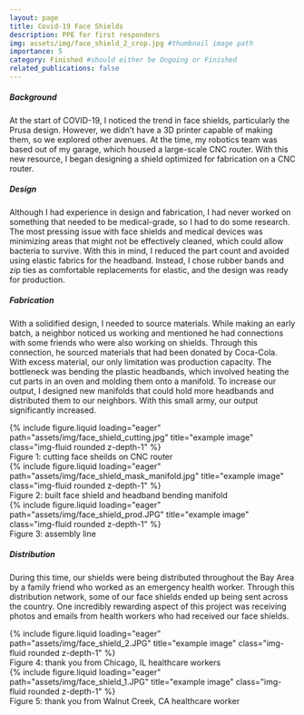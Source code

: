 ```yaml
---
layout: page
title: Covid-19 Face Shields
description: PPE for first responders
img: assets/img/face_shield_2_crop.jpg #thumbnail image path
importance: 5
category: Finished #should either be Ongoing or Finished
related_publications: false
---
```


<div class="row">
    <div class="col-12">
        <h5><strong>Background</strong></h5>
    </div>
</div>

At the start of COVID-19, I noticed the trend in face shields, particularly the Prusa design. However, we didn’t have a 3D printer capable of making them, so we explored other avenues. At the time, my robotics team was based out of my garage, which housed a large-scale CNC router. With this new resource, I began designing a shield optimized for fabrication on a CNC router.

<div class="row">
    <div class="col-12">
        <h5><strong>Design</strong></h5>
    </div>
</div>

Although I had experience in design and fabrication, I had never worked on something that needed to be medical-grade, so I had to do some research. The most pressing issue with face shields and medical devices was minimizing areas that might not be effectively cleaned, which could allow bacteria to survive. With this in mind, I reduced the part count and avoided using elastic fabrics for the headband. Instead, I chose rubber bands and zip ties as comfortable replacements for elastic, and the design was ready for production.



<div class="row">
    <div class="col-12">
        <h5><strong>Fabrication</strong></h5>
    </div>
</div>

With a solidified design, I needed to source materials. While making an early batch, a neighbor noticed us working and mentioned he had connections with some friends who were also working on shields. Through this connection, he sourced materials that had been donated by Coca-Cola. With excess material, our only limitation was production capacity. The bottleneck was bending the plastic headbands, which involved heating the cut parts in an oven and molding them onto a manifold. To increase our output, I designed new manifolds that could hold more headbands and distributed them to our neighbors. With this small army, our output significantly increased.

<div class="row">
    <div class="col-sm mt-3 mt-md-0">
        {% include figure.liquid loading="eager" path="assets/img/face_shield_cutting.jpg" title="example image" class="img-fluid rounded z-depth-1" %}
    </div>
</div>
<div class="caption">
    Figure 1: cutting face sheilds on CNC router
</div>

<div class="row">
    <div class="col-sm mt-3 mt-md-0">
        {% include figure.liquid loading="eager" path="assets/img/face_shield_mask_manifold.jpg" title="example image" class="img-fluid rounded z-depth-1" %}
    </div>
</div>
<div class="caption">
    Figure 2: built face shield and headband bending manifold
</div>

<div class="row">
    <div class="col-sm mt-3 mt-md-0">
        {% include figure.liquid loading="eager" path="assets/img/face_shield_prod.JPG" title="example image" class="img-fluid rounded z-depth-1" %}
    </div>
</div>
<div class="caption">
    Figure 3: assembly line
</div>

<div class="row">
    <div class="col-12">
        <h5><strong>Distribution</strong></h5>
    </div>
</div>

During this time, our shields were being distributed throughout the Bay Area by a family friend who worked as an emergency health worker. Through this distribution network, some of our face shields ended up being sent across the country. One incredibly rewarding aspect of this project was receiving photos and emails from health workers who had received our face shields.

<div class="row">
    <div class="col-sm mt-3 mt-md-0">
        {% include figure.liquid loading="eager" path="assets/img/face_shield_2.JPG" title="example image" class="img-fluid rounded z-depth-1" %}
    </div>
</div>
<div class="caption">
    Figure 4: thank you from Chicago, IL healthcare workers
</div>

<div class="row">
    <div class="col-sm mt-3 mt-md-0">
        {% include figure.liquid loading="eager" path="assets/img/face_shield_1.JPG" title="example image" class="img-fluid rounded z-depth-1" %} 
    </div>
</div>
<div class="caption">
    Figure 5: thank you from Walnut Creek, CA healthcare worker
</div>
